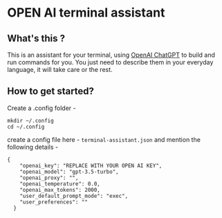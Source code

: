 # OPEN AI terminal assistant


## What's this ?

This is an assistant for your terminal, using [OpenAI ChatGPT](https://chat.openai.com/) to build and run commands for you. You just need to describe them in your everyday language, it will take care or the rest. 

## How to get started?

Create a .config folder - 
```
mkdir ~/.config
cd ~/.config
```

create a config file here - ```terminal-assistant.json```
and mention the following details -

```
{
    "openai_key": "REPLACE WITH YOUR OPEN AI KEY",      
    "openai_model": "gpt-3.5-turbo",   
    "openai_proxy": "",               
    "openai_temperature": 0.0,        
    "openai_max_tokens": 2000,         
    "user_default_prompt_mode": "exec",
    "user_preferences": ""             
  }
```